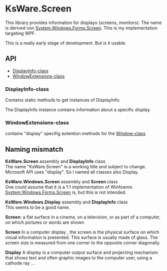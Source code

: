 # KsWare.Screen

This library provides information for displays (screens, monitors). 
The name is derived von [System.Windows.Forms.Screen](https://docs.microsoft.com/en-us/dotnet/api/system.windows.forms.screen?view=windowsdesktop-6.0). This is my implementation targeting WPF.

This is a really early stage of development. But is it usable.

## API
- [DisplayInfo-class](#DisplayInfo-class)
- [WindowExtensions-class](#WindowExtensions-class)

### DisplayInfo-class

Contains static methods to get instances of DisplayInfo.

The DisplayInfo instance contains information about a specific display.

### WindowExtensions-class

contains "display" specifig extention methods for the [Window-class](https://docs.microsoft.com/en-us/dotnet/api/system.windows.window?view=windowsdesktop-6.0)

## Naming mismatch

**KsWare.Screen** assembly and **DisplayInfo** class  
The name "KsWare.Screen" is a working title and subject to change. Microsoft API uses "display". So I named all classes also Display.

**KsWare.Windows.Screen** assembly and **Screen** class  
One could assume that it is a 1:1 implementation of Winfowms [System.Windows.Forms.Screen](https://docs.microsoft.com/en-us/dotnet/api/system.windows.forms.screen?view=windowsdesktop-6.0) is, but this is not intended.

**KsWare.Windows.Display** assembly and **DisplayInfo** class  
This seems to be a good name.

**Screen**: a flat surface in a cinema, on a television, or as part of a computer, on which pictures or words are shown

**Screen** In a computer display , the screen is the physical surface on which visual information is presented. This surface is usually made of glass. The screen size is measured from one corner to the opposite corner diagonally.

**Display** A display is a computer output surface and projecting mechanism that shows text and often graphic images to the computer user, using a cathode ray ...